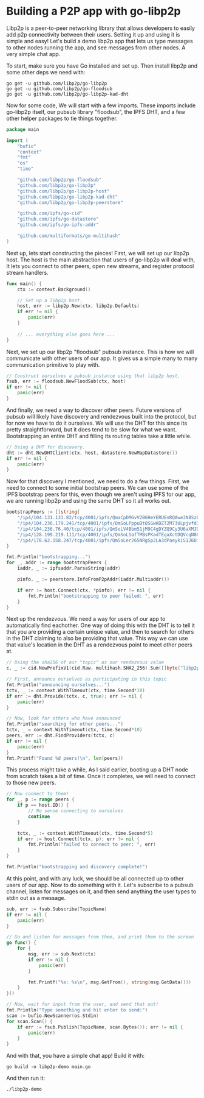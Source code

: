# Building a P2P app with go-libp2p

Libp2p is a peer-to-peer networking library that allows developers to easily add p2p connectivity between their users. Setting it up and using it is simple and easy! Let's build a demo libp2p app that lets us type messages to other nodes running the app, and see messages from other nodes. A very simple chat app.

To start, make sure you have Go installed and set up. Then install libp2p and some other deps we need with:

```shell
go get -u github.com/libp2p/go-libp2p
go get -u github.com/libp2p/go-floodsub
go get -u github.com/libp2p/go-libp2p-kad-dht
```

Now for some code, We will start with a few imports. These imports include go-libp2p itself, our pubsub library "floodsub", the IPFS DHT, and a few other helper packages to tie things together. 

```go
package main

import (
    "bufio"
	"context"
	"fmt"
	"os"
	"time"

	"github.com/libp2p/go-floodsub"
	"github.com/libp2p/go-libp2p"
	"github.com/libp2p/go-libp2p-host"
	"github.com/libp2p/go-libp2p-kad-dht"
	"github.com/libp2p/go-libp2p-peerstore"

	"github.com/ipfs/go-cid"
	"github.com/ipfs/go-datastore"
	"github.com/ipfs/go-ipfs-addr"

	"github.com/multiformats/go-multihash"
)
```

Next up, lets start constructing the pieces! First, we will set up our libp2p host. The host is the main abstraction that users of go-libp2p will deal with, It lets you connect to other peers, open new streams, and register protocol stream handlers.

```go
func main() {
	ctx := context.Background()

	// Set up a libp2p host.
	host, err := libp2p.New(ctx, libp2p.Defaults)
	if err != nil {
		panic(err)
	}
 
    // ... everything else goes here ...
}
```

Next, we set up our libp2p "floodsub" pubsub instance. This is how we will communicate with other users of our app. It gives us a simple many to many communication primitive to play with.

```go
// Construct ourselves a pubsub instance using that libp2p host.
fsub, err := floodsub.NewFloodSub(ctx, host)
if err != nil {
	panic(err)
}
```

And finally, we need a way to discover other peers. Future versions of pubsub will likely have discovery and rendezvous built into the protocol, but for now we have to do it ourselves. We will use the DHT for this since its pretty straightforward, but it does tend to be slow for what we want. Bootstrapping an entire DHT and filling its routing tables take a little while.

```go
// Using a DHT for discovery.
dht := dht.NewDHTClient(ctx, host, datastore.NewMapDatastore())
if err != nil {
	panic(err)
}
```

Now for that discovery I mentioned, we need to do a few things. First, we need to connect to some initial bootstrap peers. We can use some of the IPFS bootstrap peers for this, even though we aren't using IPFS for our app, we are running libp2p and using the same DHT so it all works out.

```go
bootstrapPeers := []string{
	"/ip4/104.131.131.82/tcp/4001/ipfs/QmaCpDMGvV2BGHeYERUEnRQAwe3N8SzbUtfsmvsqQLuvuJ",
	"/ip4/104.236.179.241/tcp/4001/ipfs/QmSoLPppuBtQSGwKDZT2M73ULpjvfd3aZ6ha4oFGL1KrGM",
	"/ip4/104.236.76.40/tcp/4001/ipfs/QmSoLV4Bbm51jM9C4gDYZQ9Cy3U6aXMJDAbzgu2fzaDs64",
	"/ip4/128.199.219.111/tcp/4001/ipfs/QmSoLSafTMBsPKadTEgaXctDQVcqN88CNLHXMkTNwMKPnu",
	"/ip4/178.62.158.247/tcp/4001/ipfs/QmSoLer265NRgSp2LA3dPaeykiS1J6DifTC88f5uVQKNAd",
}

fmt.Println("bootstrapping...")
for _, addr := range bootstrapPeers {
	iaddr, _ := ipfsaddr.ParseString(addr)

	pinfo, _ := peerstore.InfoFromP2pAddr(iaddr.Multiaddr())

	if err := host.Connect(ctx, *pinfo); err != nil {
		fmt.Println("bootstrapping to peer failed: ", err)
	}
}
```

Next up the rendezvous. We need a way for users of our app to automatically find eachother. One way of doing this with the DHT is to tell it that you are providing a certain unique value, and then to search for others in the DHT claiming to also be providing that value. This way we can use that value's location in the DHT as a rendezvous point to meet other peers at.

```go
// Using the sha256 of our "topic" as our rendezvous value
c, _ := cid.NewPrefixV1(cid.Raw, multihash.SHA2_256).Sum([]byte("libp2p-demo-chat"))

// First, announce ourselves as participating in this topic
fmt.Println("announcing ourselves...")
tctx, _ := context.WithTimeout(ctx, time.Second*10)
if err := dht.Provide(tctx, c, true); err != nil {
	panic(err)
}

// Now, look for others who have announced
fmt.Println("searching for other peers...")
tctx, _ = context.WithTimeout(ctx, time.Second*10)
peers, err := dht.FindProviders(tctx, c)
if err != nil {
	panic(err)
}
fmt.Printf("Found %d peers!\n", len(peers))
```

This process might take a while, As I said earlier, booting up a DHT node from scratch takes a bit of time. Once it completes, we will need to connect to those new peers.

```go
// Now connect to them!
for _, p := range peers {
	if p == host.ID() {
		// No sense connecting to ourselves
		continue
	}

	tctx, _ := context.WithTimeout(ctx, time.Second*5)
	if err := host.Connect(tctx, p); err != nil {
		fmt.Println("failed to connect to peer: ", err)
	}
}

fmt.Println("bootstrapping and discovery complete!")
```

At this point, and with any luck, we should be all connected up to other users of our app. Now to do something with it. Let's subscribe to a pubsub channel, listen for messages on it, and then send anything the user types to stdin out as a message.

```go
sub, err := fsub.Subscribe(TopicName)
if err != nil {
	panic(err)
}

// Go and listen for messages from them, and print them to the screen
go func() {
	for {
		msg, err := sub.Next(ctx)
		if err != nil {
			panic(err)
		}

		fmt.Printf("%s: %s\n", msg.GetFrom(), string(msg.GetData()))
	}
}()

// Now, wait for input from the user, and send that out!
fmt.Println("Type something and hit enter to send:")
scan := bufio.NewScanner(os.Stdin)
for scan.Scan() {
	if err := fsub.Publish(TopicName, scan.Bytes()); err != nil {
		panic(err)
	}
}
```

And with that, you have a simple chat app! Build it with:

```shell
go build -o libp2p-demo main.go
```

And then run it:

```shell
./libp2p-demo
```

